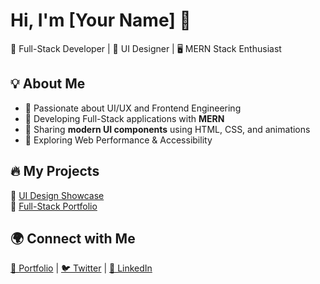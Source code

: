 # Hi, I'm [Your Name] 👋
🚀 Full-Stack Developer | 🎨 UI Designer | 🖥️ MERN Stack Enthusiast  

## 💡 About Me  
- 🔹 Passionate about UI/UX and Frontend Engineering  
- 🔹 Developing Full-Stack applications with **MERN**  
- 🔹 Sharing **modern UI components** using HTML, CSS, and animations  
- 🔹 Exploring Web Performance & Accessibility  

## 🔥 My Projects  
🌟 [UI Design Showcase](https://yourusername.github.io/ui-designs)  
🌟 [Full-Stack Portfolio](https://github.com/yourusername/fullstack-portfolio)  

## 🌍 Connect with Me  
[🔗 Portfolio](https://yourwebsite.com) | [🐦 Twitter](https://twitter.com/yourhandle) | [💼 LinkedIn](https://linkedin.com/in/yourname)  
